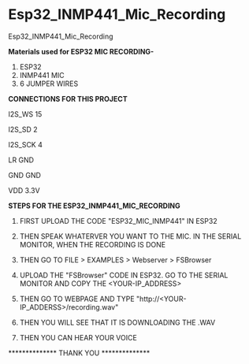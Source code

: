 # Esp32_INMP441_Mic_Recording
Esp32_INMP441_Mic_Recording


****Materials used for ESP32 MIC RECORDING-****

1) ESP32
2) INMP441 MIC
3) 6 JUMPER WIRES

****CONNECTIONS FOR THIS PROJECT****


I2S_WS 15

I2S_SD 2

I2S_SCK 4

LR GND

GND GND

VDD 3.3V

****STEPS FOR THE ESP32_INMP441_MIC_RECORDING****

1) FIRST UPLOAD THE CODE "ESP32_MIC_INMP441" IN ESP32

2) THEN SPEAK WHATERVER YOU WANT TO THE MIC. IN THE SERIAL MONITOR, WHEN THE RECORDING IS DONE

3) THEN GO TO FILE > EXAMPLES > Webserver > FSBrowser

4) UPLOAD THE "FSBrowser" CODE IN ESP32. GO TO THE SERIAL MONITOR AND COPY THE <YOUR-IP_ADDRESS>

5) THEN GO TO WEBPAGE AND TYPE "http://<YOUR-IP_ADDERSS>/recording.wav"

6) THEN YOU WILL SEE THAT IT IS DOWNLOADING THE .WAV

7) THEN YOU CAN HEAR YOUR VOICE

************** THANK YOU **************
